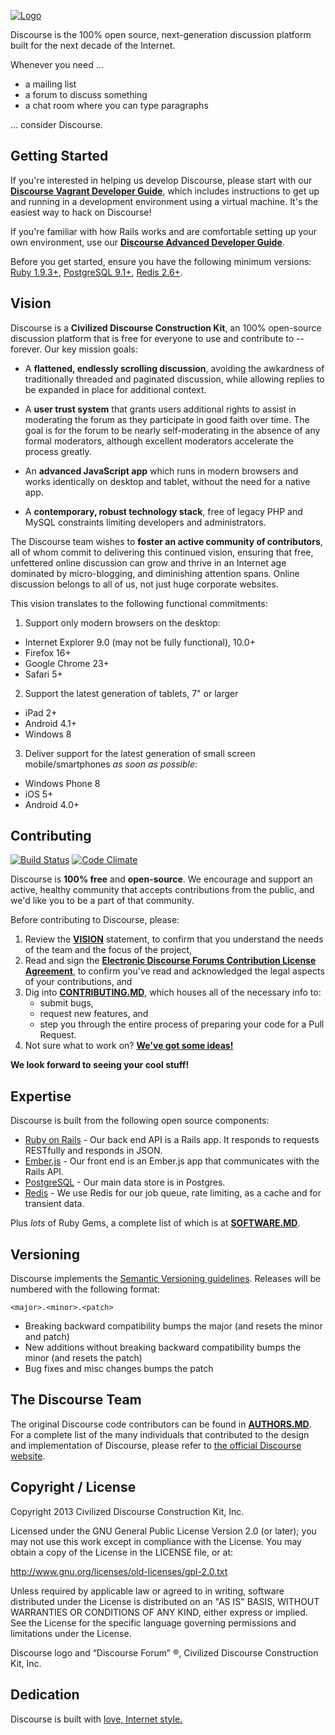 <a href="http://www.discourse.org/">![Logo](https://raw.github.com/discourse/discourse/master/images/discourse.png)</a>

Discourse is the 100% open source, next-generation discussion platform built for the next decade of the Internet.

Whenever you need ...

- a mailing list
- a forum to discuss something
- a chat room where you can type paragraphs

... consider Discourse.

## Getting Started

If you're interested in helping us develop Discourse, please start with our [**Discourse Vagrant Developer Guide**](https://github.com/discourse/discourse/blob/master/docs/VAGRANT.md), which includes instructions to get up and running in a development environment using a virtual machine. It's the easiest way to hack on Discourse!

If you're familiar with how Rails works and are comfortable setting up your own environment, use our [**Discourse Advanced Developer Guide**](https://github.com/discourse/discourse/blob/master/docs/DEVELOPER-ADVANCED.md).

Before you get started, ensure you have the following minimum versions: [Ruby 1.9.3+](http://www.ruby-lang.org/en/downloads/), [PostgreSQL 9.1+](http://www.postgresql.org/download/), [Redis 2.6+](http://redis.io/download).

## Vision

Discourse is a **Civilized Discourse Construction Kit**, an 100% open-source discussion platform that is free for everyone to use and contribute to -- forever. Our key mission goals:

- A **flattened, endlessly scrolling discussion**, avoiding the awkardness of traditionally threaded and paginated discussion, while allowing replies to be expanded in place for additional context.

- A **user trust system** that grants users additional rights to assist in moderating the forum as they participate in good faith over time. The goal is for the forum to be nearly self-moderating in the absence of any formal moderators, although excellent moderators accelerate the process greatly.

- An **advanced JavaScript app** which runs in modern browsers and works identically on desktop and tablet, without the need for a native app.

- A **contemporary, robust technology stack**, free of legacy PHP and MySQL constraints limiting developers and administrators.

The Discourse team wishes to **foster an active community of contributors**, all of whom commit to delivering this continued vision, ensuring that free, unfettered online discussion can grow and thrive in an Internet age dominated by micro-blogging, and diminishing attention spans. Online discussion belongs to all of us, not just huge corporate websites.

This vision translates to the following functional commitments:

1. Support only modern browsers on the desktop:
  - Internet Explorer 9.0 (may not be fully functional), 10.0+
  - Firefox 16+
  - Google Chrome 23+
  - Safari 5+
2. Support the latest generation of tablets, 7" or larger
  - iPad 2+
  - Android 4.1+
  - Windows 8
3. Deliver support for the latest generation of small screen mobile/smartphones *as soon as possible*:
  - Windows Phone 8
  - iOS 5+
  - Android 4.0+

## Contributing

[![Build Status](https://travis-ci.org/discourse/discourse.png)](https://travis-ci.org/discourse/discourse)
[![Code Climate](https://codeclimate.com/github/discourse/discourse.png)](https://codeclimate.com/github/discourse/discourse)

Discourse is **100% free** and **open-source**. We encourage and support an active, healthy community that
accepts contributions from the public, and we'd like you to be a part of that community.

Before contributing to Discourse, please:

1. Review the [**VISION**](#vision) statement, to confirm that you understand the needs of the team and the focus of the project,
2. Read and sign the [**Electronic Discourse Forums Contribution License Agreement**](http://discourse.org/cla), to confirm you've read and acknowledged the legal aspects of your contributions, and
3. Dig into [**CONTRIBUTING.MD**](https://github.com/discourse/discourse/blob/master/docs/CONTRIBUTING.md), which houses all of the necessary info to:
   - submit bugs,
   - request new features, and
   - step you through the entire process of preparing your code for a Pull Request.
4. Not sure what to work on? [**We've got some ideas!**](http://meta.discourse.org/t/so-you-want-to-help-out-with-discourse/3823)

**We look forward to seeing your cool stuff!**

## Expertise

Discourse is built from the following open source components:

- [Ruby on Rails](https://github.com/rails/rails) - Our back end API is a Rails app. It responds to requests RESTfully and responds in JSON.
- [Ember.js](https://github.com/emberjs/ember.js) - Our front end is an Ember.js app that communicates with the Rails API.
- [PostgreSQL](http://www.postgresql.org/) - Our main data store is in Postgres.
- [Redis](http://redis.io/) - We use Redis for our job queue, rate limiting, as a cache and for transient data.

Plus *lots* of Ruby Gems, a complete list of which is at [**SOFTWARE.MD**](https://github.com/discourse/discourse/blob/master/docs/SOFTWARE.md).

## Versioning

Discourse implements the [Semantic Versioning guidelines](http://semver.org/). Releases will be numbered with the following format:

`<major>.<minor>.<patch>`

- Breaking backward compatibility bumps the major (and resets the minor and patch)
- New additions without breaking backward compatibility bumps the minor (and resets the patch)
- Bug fixes and misc changes bumps the patch

## The Discourse Team

The original Discourse code contributors can be found in [**AUTHORS.MD**](https://github.com/discourse/discourse/blob/master/docs/AUTHORS.md). For a complete list of the many individuals that contributed to the design and implementation of Discourse, please refer to [the official Discourse website](http://www.discourse.org).

## Copyright / License

Copyright 2013 Civilized Discourse Construction Kit, Inc.

Licensed under the GNU General Public License Version 2.0 (or later);
you may not use this work except in compliance with the License.
You may obtain a copy of the License in the LICENSE file, or at:

   http://www.gnu.org/licenses/old-licenses/gpl-2.0.txt

Unless required by applicable law or agreed to in writing, software
distributed under the License is distributed on an "AS IS" BASIS,
WITHOUT WARRANTIES OR CONDITIONS OF ANY KIND, either express or implied.
See the License for the specific language governing permissions and
limitations under the License.

Discourse logo and “Discourse Forum” ®, Civilized Discourse Construction Kit, Inc.

## Dedication

Discourse is built with [love, Internet style.](http://www.youtube.com/watch?v=Xe1TZaElTAs)